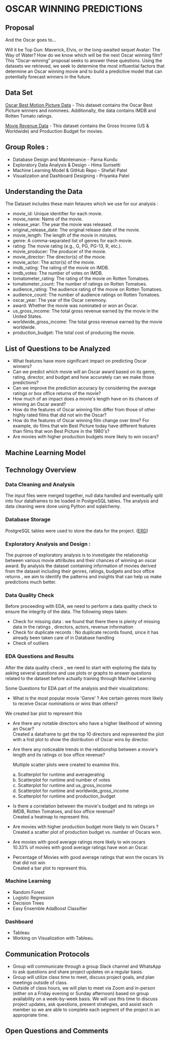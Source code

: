 # OSCAR WINNING PREDICTIONS

## Proposal

And the Oscar goes to…

Will it be Top Gun: Maverick, Elvis, or the long-awaited sequel Avatar: The Way of Water? How do we know which will be the next Oscar winning film?  This “Oscar-winning” proposal seeks to answer these questions. Using the datasets we retrieved, we seek to determine the most influential factors that determine an Oscar winning movie and to build a predictive model that can potentially forecast winners in the future.

## Data Set
[Oscar Best Motion Picture Data](https://www.kaggle.com/datasets/martinmraz07/oscar-movies) - This dataset contains the Oscar Best Picture winners and nominees. Additionally, the data contains IMDB and Rotten Tomato ratings.

[Movie Revenue Data](https://cdn.jsdelivr.net/npm/vega-datasets@2.5.4/data/movies.json) - This dataset contains the Gross Income (US & Worldwide) and Production Budget for movies.

## Group Roles :

- Database Design and Maintenance - Parna Kundu
- Exploratory Data Analysis & Design - Hima Surisetti
- Machine Learning Model & GitHub Repo - Shefali Patel
- Visualization and Dashboard Designing - Priyanka Patel

## Understanding the Data

 The Dataset includes these main fetaures which we use for our analysis :
 
 - movie_id: Unique identifier for each movie.
 - movie_name: Name of the movie.
 - release_year: The year the movie was released.
 - original_release_date: The original release date of the movie.
 - movie_length: The length of the movie in minutes.
 - genre: A comma-separated list of genres for each movie.
 - rating: The movie rating (e.g., G, PG, PG-13, R, etc.).
 - movie_producer: The producer of the movie.
 - movie_director: The director(s) of the movie.
 - movie_actor: The actor(s) of the movie.
 - imdb_rating: The rating of the movie on IMDB.
 - imdb_votes: The number of votes on IMDB.
 - tomatometer_rating: The rating of the movie on Rotten Tomatoes.
 - tomatometer_count: The number of ratings on Rotten Tomatoes.
 - audience_rating: The audience rating of the movie on Rotten Tomatoes.
 - audience_count: The number of audience ratings on Rotten Tomatoes.
 - oscar_year: The year of the Oscar ceremony.
 - award: Whether the movie was nominated or won an Oscar.
 - us_gross_income: The total gross revenue earned by the movie in the United States. 
 - worldwide_gross_income: The total gross revenue earned by the movie worldwide. 
 - production_budget: The total cost of producing the movie.

## List of Questions to be Analyzed 

- What features have more significant impact on predicting Oscar winners?
- Can we predict which movie will an Oscar award based on its genre, rating, director, and budget and how accurately can we make those predictions?
- Can we improve the prediction accuracy by considering the average ratings or box office returns of the movie?
- How much of an impact does a movie's length have on its chances of winning an Oscar award?
- How do the features of Oscar winning film differ from those of other highly rated films that did not win the Oscar?
- How do the features of Oscar winning film change over time? For example, do films that win Best Picture today have different features than films that won Best Picture in the 1980's?
- Are movies with higher production budgets more likely to win oscars?




## Machine Learning Model 

## Technology Overview
### Data Cleaning and Analysis
The input files were merged together, null data handled and eventually split into four dataframes to be loaded in PostgreSQL tables. The analysis and data cleaning were done using Python and sqlalchemy.

### Database Storage
PostgreSQL tables were used to store the data for the project. ([ERD](https://github.com/shef1109/Oscar-Winning-Predictions/blob/main/ERD/Oscar-Winning-Production_ERD.png))

### Exploratory Analysis and Design :
The puprose of exploratory analysis is to investigate the relationship between various movie attributes and their chances of winning an oscar award. By analysis the dataset containing information of movies derived from the dataset including their genres, ratings, budgets and box office returns , we aim to identify the patterns and insights that can help us make predictions  much better.

### Data Quality Check
 Before proceeding with EDA, we need to perform a data quality check to ensure the integrity of the data. The following steps taken:
  - Check for missing data : we found that there there is plenty of missing data in the ratings , directors, actors, revenue information
  - Check for duplicate records : No duplicate records found, since it has already been taken care of in Database handling
  - Check of outliers

### EDA Questions and Results
 After the data quality check , we need to start with exploring the data by asking several questions and use plots or graphs to answer questions related to the dataset before actually training through Machine Learning

 Some Questions for EDA part of the analysis and their visualizations:
 - What is the most popular movie 'Genre' ? Are certain genres more likely to receive Oscar nominations or wins than others?<br>
 
  We created bar plot to represent this
 - Are there any notable directors who have a higher likelihood of winning an Oscar? <br>
    Created a dataframe to get the top 10 directors and represented the plot with a hist plot to
    show the distribution of Oscar wins by director. 
 - 	Are there any noticeable trends in the relationship between a movie's length and its ratings or box office revenue? <br>
 
    Multiple scatter plots were created to examine this.
    
    a. Scatterplot for runtime and averagerating <br>
    b. Scatterplot for runtime and number of votes <br>
    c. Scatterplot for runtime and us_gross_income <br>
    d. Scatterplot for runtime and worldwide_gross_income <br>
    e. Scatterplot for runtime and production_budget <br>

- Is there a correlation between the movie's budget and its ratings on IMDB, Rotten Tomatoes, and box office revenue? <br>
    Created a heatmap to represent this.

- Are movies with higher production budget more likely to win Oscars ? <br>
   Created a scatter plot of production budget vs. number of Oscars won.

- Are movies with good average ratings more likely to win oscars <br>
  10.33% of movies with good average ratings have won an Oscar.

- Percentage of Movies with good average ratings that won the oscars Vs that did not win <br>
  Created a bar plot to represent this.
 
### Machine Learning
- Random Forest
- Logistic Regression
- Decision Trees
- Easy Ensemble AdaBoost Classifier

### Dashboard
- Tableau
- Working on Visualization with Tableau.

## Communication Protocols
- Group will communicate through a group Slack channel and WhatsApp to ask questions and share project updates on a regular basis.
- Group will utilize class time to meet, discuss project goals, and plan meetings outside of class.
- Outside of class hours, we will plan to meet via Zoom and in-person (either on a Friday evening or Sunday afternoon) based on group availability on a week-by-week basis. We will use this time to discuss project updates, ask questions, present strategies, and assist each member so we are able to complete each segment of the project in an appropriate time.


## Open Questions and Comments
